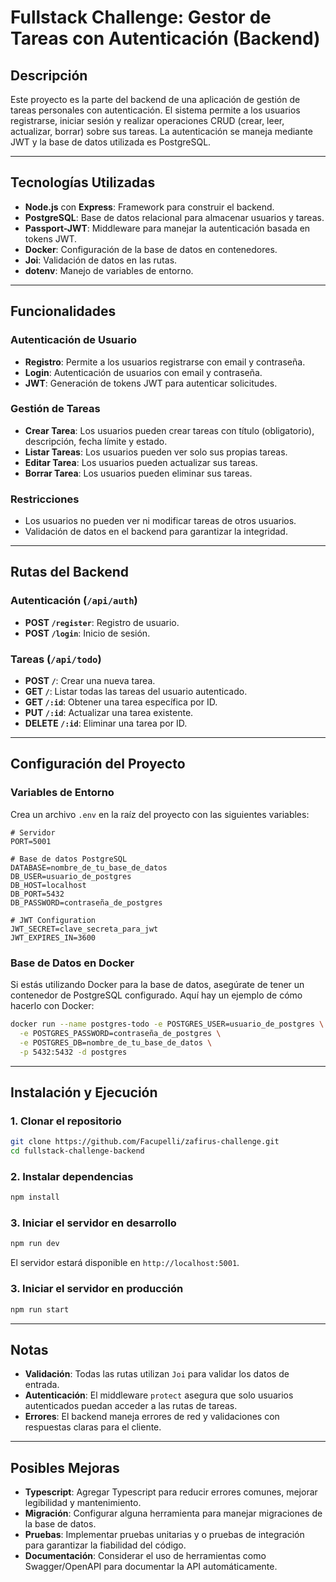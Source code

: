 # Fullstack Challenge: Gestor de Tareas con Autenticación (Backend)

## Descripción

Este proyecto es la parte del backend de una aplicación de gestión de tareas personales con autenticación. El sistema permite a los usuarios registrarse, iniciar sesión y realizar operaciones CRUD (crear, leer, actualizar, borrar) sobre sus tareas. La autenticación se maneja mediante JWT y la base de datos utilizada es PostgreSQL.

---

## Tecnologías Utilizadas

- **Node.js** con **Express**: Framework para construir el backend.
- **PostgreSQL**: Base de datos relacional para almacenar usuarios y tareas.
- **Passport-JWT**: Middleware para manejar la autenticación basada en tokens JWT.
- **Docker**: Configuración de la base de datos en contenedores.
- **Joi**: Validación de datos en las rutas.
- **dotenv**: Manejo de variables de entorno.

---

## Funcionalidades

### Autenticación de Usuario

- **Registro**: Permite a los usuarios registrarse con email y contraseña.
- **Login**: Autenticación de usuarios con email y contraseña.
- **JWT**: Generación de tokens JWT para autenticar solicitudes.

### Gestión de Tareas

- **Crear Tarea**: Los usuarios pueden crear tareas con título (obligatorio), descripción, fecha límite y estado.
- **Listar Tareas**: Los usuarios pueden ver solo sus propias tareas.
- **Editar Tarea**: Los usuarios pueden actualizar sus tareas.
- **Borrar Tarea**: Los usuarios pueden eliminar sus tareas.

### Restricciones

- Los usuarios no pueden ver ni modificar tareas de otros usuarios.
- Validación de datos en el backend para garantizar la integridad.

---

## Rutas del Backend

### Autenticación (`/api/auth`)

- **POST `/register`**: Registro de usuario.
- **POST `/login`**: Inicio de sesión.

### Tareas (`/api/todo`)

- **POST `/`**: Crear una nueva tarea.
- **GET `/`**: Listar todas las tareas del usuario autenticado.
- **GET `/:id`**: Obtener una tarea específica por ID.
- **PUT `/:id`**: Actualizar una tarea existente.
- **DELETE `/:id`**: Eliminar una tarea por ID.

---

## Configuración del Proyecto

### Variables de Entorno

Crea un archivo `.env` en la raíz del proyecto con las siguientes variables:

```env
# Servidor
PORT=5001

# Base de datos PostgreSQL
DATABASE=nombre_de_tu_base_de_datos
DB_USER=usuario_de_postgres
DB_HOST=localhost
DB_PORT=5432
DB_PASSWORD=contraseña_de_postgres

# JWT Configuration
JWT_SECRET=clave_secreta_para_jwt
JWT_EXPIRES_IN=3600
```

### Base de Datos en Docker

Si estás utilizando Docker para la base de datos, asegúrate de tener un contenedor de PostgreSQL configurado. Aquí hay un ejemplo de cómo hacerlo con Docker:

```bash
docker run --name postgres-todo -e POSTGRES_USER=usuario_de_postgres \
  -e POSTGRES_PASSWORD=contraseña_de_postgres \
  -e POSTGRES_DB=nombre_de_tu_base_de_datos \
  -p 5432:5432 -d postgres
```

---

## Instalación y Ejecución

### 1. Clonar el repositorio

```bash
git clone https://github.com/Facupelli/zafirus-challenge.git
cd fullstack-challenge-backend
```

### 2. Instalar dependencias

```bash
npm install
```

### 3. Iniciar el servidor en desarrollo

```bash
npm run dev
```

El servidor estará disponible en `http://localhost:5001`.

### 3. Iniciar el servidor en producción

```bash
npm run start
```

---

## Notas

- **Validación**: Todas las rutas utilizan `Joi` para validar los datos de entrada.
- **Autenticación**: El middleware `protect` asegura que solo usuarios autenticados puedan acceder a las rutas de tareas.
- **Errores**: El backend maneja errores de red y validaciones con respuestas claras para el cliente.

---

## Posibles Mejoras

- **Typescript**: Agregar Typescript para reducir errores comunes, mejorar legibilidad y mantenimiento.
- **Migración**: Configurar alguna herramienta para manejar migraciones de la base de datos.
- **Pruebas**: Implementar pruebas unitarias y o pruebas de integración para garantizar la fiabilidad del código.
- **Documentación**: Considerar el uso de herramientas como Swagger/OpenAPI para documentar la API automáticamente.
